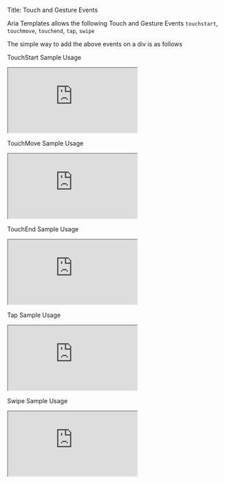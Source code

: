Title: Touch and Gesture Events

Aria Templates allows the following Touch and Gesture Events `touchstart`, `touchmove`, `touchend`, `tap`, `swipe`

The simple way to add the above events on a div is as follows
<script src='http://snippets.ariatemplates.com/snippets/github.com/ariatemplates/documentation-code/%VERSION%/snippets/utils/touchevents/Snippet.tpl?tag=touchEvent&lang=at&outdent=true' defer></script>

TouchStart Sample Usage

<iframe class='samples' src='http://snippets.ariatemplates.com/samples/github.com/ariatemplates/documentation-code/%VERSION%/samples/utils/touch/touchstart/?skip=1' ></iframe>

TouchMove Sample Usage

<iframe class='samples' src='http://snippets.ariatemplates.com/samples/github.com/ariatemplates/documentation-code/%VERSION%/samples/utils/touch/touchmove/?skip=1' ></iframe>

TouchEnd Sample Usage

<iframe class='samples' src='http://snippets.ariatemplates.com/samples/github.com/ariatemplates/documentation-code/%VERSION%/samples/utils/touch/touchend/?skip=1' ></iframe>

Tap Sample Usage

<iframe class='samples' src='http://snippets.ariatemplates.com/samples/github.com/ariatemplates/documentation-code/%VERSION%/samples/utils/touch/tap/?skip=1' ></iframe>

Swipe Sample Usage

<iframe class='samples' src='http://snippets.ariatemplates.com/samples/github.com/ariatemplates/documentation-code/%VERSION%/samples/utils/touch/swipe/?skip=1' ></iframe>